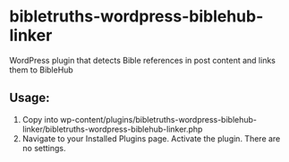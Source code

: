 # bibletruths-wordpress-biblehub-linker
WordPress plugin that detects Bible references in post content and links them to BibleHub
## Usage:
1. Copy into wp-content/plugins/bibletruths-wordpress-biblehub-linker/bibletruths-wordpress-biblehub-linker.php
2. Navigate to your Installed Plugins page. Activate the plugin. There are no settings.
